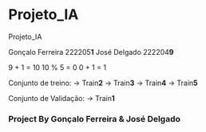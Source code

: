 # Projeto_IA
Projeto_IA

Gonçalo Ferreira    222205**1**
José Delgado        222204**9**

9 + 1 = 10
10 % 5 = 0
0 + 1 = 1

Conjunto de treino:
-> Train**2**
-> Train**3**
-> Train**4**
-> Train**5**

Conjunto de Validação:
-> Train**1**


### Project By Gonçalo Ferreira & José Delgado